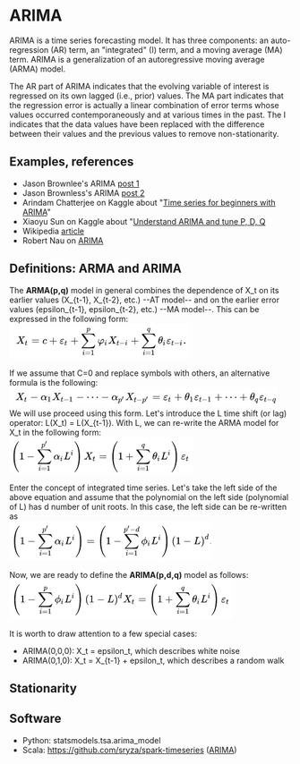 # ARIMA

ARIMA is a time series forecasting model. It has three components: an auto-regression (AR) term, an "integrated" (I) term, and a moving average (MA) term. ARIMA is a generalization of an autoregressive moving average (ARMA) model.

The AR part of ARIMA indicates that the evolving variable of interest is regressed on its own lagged (i.e., prior) values. The MA part indicates that the regression error is actually a linear combination of error terms whose values occurred contemporaneously and at various times in the past. The I indicates that the data values have been replaced with the difference between their values and the previous values to remove non-stationarity.

## Examples, references

- Jason Brownlee's ARIMA [post 1](https://machinelearningmastery.com/arima-for-time-series-forecasting-with-python/)
- Jason Brownless's ARIMA [post 2](https://machinelearningmastery.com/make-sample-forecasts-arima-python/)
- Arindam Chatterjee on Kaggle about "[Time series for beginners with ARIMA](https://www.kaggle.com/freespirit08/time-series-for-beginners-with-arima/notebook?utm_medium=email&utm_source=mailchimp&utm_campaign=datanotes-20180823)"
- Xiaoyu Sun on Kaggle about "[Understand ARIMA and tune P, D, Q](https://www.kaggle.com/sumi25/understand-arima-and-tune-p-d-q/notebook?utm_medium=email&utm_source=mailchimp&utm_campaign=datanotes-20180823)
- Wikipedia [article](https://en.wikipedia.org/wiki/Autoregressive_integrated_moving_average)
- Robert Nau on [ARIMA](https://people.duke.edu/~rnau/411arim.htm)

## Definitions: ARMA and ARIMA

The **ARMA(p,q)** model in general combines the dependence of X_t on its earlier values (X_{t-1}, X_{t-2}, etc.) --AT model-- and on the earlier error values (epsilon_{t-1}, epsilon_{t-2}, etc.) --MA model--. This can be expressed in the following form:<br>
![alt text](Pictures/ARMA.png "ARMA model for X_t")<br>

If we assume that C=0 and replace symbols with others, an alternative formula is the following:<br>
![alt text](Pictures/ARMA_pslashq.png "ARMA model for X_t")<br>
We will use proceed using this form.
Let's introduce the L time shift (or lag) operator: L(X_t) = L(X_{t-1}). With L, we can re-write the ARMA model for X_t in the following form:<br>
![alt text](Pictures/ARMA_pslashq_alternative.png "ARMA model for X_t")<br>

Enter the concept of integrated time series. Let's take the left side of the above equation and assume that the polynomial on the left side (polynomial of L) has d number of unit roots. In this case, the left side can be re-written as<br>
![alt text](Pictures/ARMA_ifdunitroots.png "ARMA model for X_t")<br>

Now, we are ready to define the **ARIMA(p,d,q)** model as follows:<br>
![alt text](Pictures/ARIMA.png "ARIMA model for X_t")<br>

It is worth to draw attention to a few special cases:
- ARIMA(0,0,0): X_t = epsilon_t, which describes white noise
- ARIMA(0,1,0): X_t = X_{t-1} + epsilon_t, which describes a random walk

## Stationarity

## Software
- Python: statsmodels.tsa.arima_model
- Scala: https://github.com/sryza/spark-timeseries ([ARIMA](https://github.com/sryza/spark-timeseries/blob/master/src/main/scala/com/cloudera/sparkts/models/ARIMA.scala))



